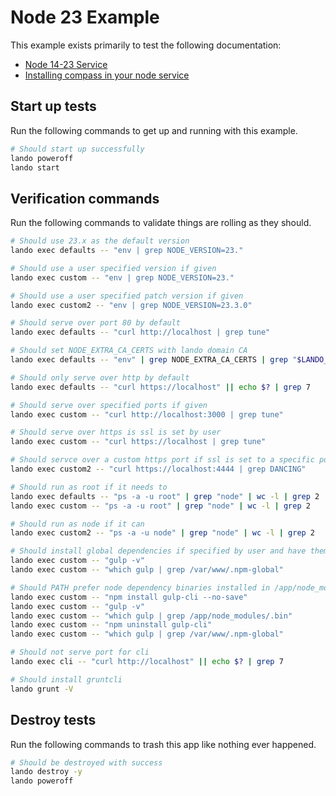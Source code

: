 # Node 23 Example

This example exists primarily to test the following documentation:

* [Node 14-23 Service](https://docs.devwithlando.io/tutorials/node.html)
* [Installing compass in your node service](https://docs.lando.dev/guides/using-compass-on-a-lando-node-service.html)

## Start up tests

Run the following commands to get up and running with this example.

```bash
# Should start up successfully
lando poweroff
lando start
```

## Verification commands

Run the following commands to validate things are rolling as they should.

```bash
# Should use 23.x as the default version
lando exec defaults -- "env | grep NODE_VERSION=23."

# Should use a user specified version if given
lando exec custom -- "env | grep NODE_VERSION=23."

# Should use a user specified patch version if given
lando exec custom2 -- "env | grep NODE_VERSION=23.3.0"

# Should serve over port 80 by default
lando exec defaults -- "curl http://localhost | grep tune"

# Should set NODE_EXTRA_CA_CERTS with lando domain CA
lando exec defaults -- "env" | grep NODE_EXTRA_CA_CERTS | grep "$LANDO_CA_CERT"

# Should only serve over http by default
lando exec defaults -- "curl https://localhost" || echo $? | grep 7

# Should serve over specified ports if given
lando exec custom -- "curl http://localhost:3000 | grep tune"

# Should serve over https is ssl is set by user
lando exec custom -- "curl https://localhost | grep tune"

# Should servce over a custom https port if ssl is set to a specific port
lando exec custom2 -- "curl https://localhost:4444 | grep DANCING"

# Should run as root if it needs to
lando exec defaults -- "ps -a -u root" | grep "node" | wc -l | grep 2
lando exec custom -- "ps -a -u root" | grep "node" | wc -l | grep 2

# Should run as node if it can
lando exec custom2 -- "ps -a -u node" | grep "node" | wc -l | grep 2

# Should install global dependencies if specified by user and have them available in PATH
lando exec custom -- "gulp -v"
lando exec custom -- "which gulp | grep /var/www/.npm-global"

# Should PATH prefer node dependency binaries installed in /app/node_modules over global ones
lando exec custom -- "npm install gulp-cli --no-save"
lando exec custom -- "gulp -v"
lando exec custom -- "which gulp | grep /app/node_modules/.bin"
lando exec custom -- "npm uninstall gulp-cli"
lando exec custom -- "which gulp | grep /var/www/.npm-global"

# Should not serve port for cli
lando exec cli -- "curl http://localhost" || echo $? | grep 7

# Should install gruntcli
lando grunt -V
```

## Destroy tests

Run the following commands to trash this app like nothing ever happened.

```bash
# Should be destroyed with success
lando destroy -y
lando poweroff
```
